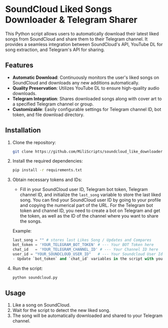 # SoundCloud Liked Songs Downloader & Telegram Sharer

This Python script allows users to automatically download their latest liked songs from SoundCloud and share them to their Telegram channel. It provides a seamless integration between SoundCloud's API, YouTube DL for song extraction, and Telegram's API for sharing.

## Features

- **Automatic Download**: Continuously monitors the user's liked songs on SoundCloud and downloads any new additions automatically.
- **Quality Preservation**: Utilizes YouTube DL to ensure high-quality audio downloads.
- **Telegram Integration**: Shares downloaded songs along with cover art to a specified Telegram channel or group.
- **Customizable**: Easily configurable settings for Telegram channel ID, bot token, and file download directory.

## Installation

1. Clone the repository:

    ```bash
    git clone https://github.com/MiliScripts/soundcloud_like_downloader.git
    ```

2. Install the required dependencies:

    ```bash
    pip install -r requirements.txt
    ```

3. Obtain necessary tokens and IDs:
   - Fill in your SoundCloud user ID, Telegram bot token, Telegram channel ID, and initialize the `last_song` variable to store the last liked song. You can find your SoundCloud user ID by going to your profile and copying the numerical part of the URL. For the Telegram bot token and channel ID, you need to create a bot on Telegram and get the token, as well as the ID of the channel where you want to share the songs.
   
   Example:
   ```python
   last_song = "" # stores last Likes Song / Updates and Compares
   bot_token = 'YOUR_TELEGRAM_BOT_TOKEN' # --- Your BOT Token here
   chat_id   = 'YOUR_TELEGRAM_CHANNEL_ID' # --- Your Channel ID here
   user_id = "YOUR_SOUNDCLOUD_USER_ID"   # --- Your Soundcloud User Id here
   - Update `bot_token` and `chat_id` variables in the script with your Telegram bot token and chat ID, respectively.

5. Run the script:

    ```bash
    python soundcloud.py
    ```

## Usage

1. Like a song on SoundCloud.
2. Wait for the script to detect the new liked song.
3. The song will be automatically downloaded and shared to your Telegram channel.

